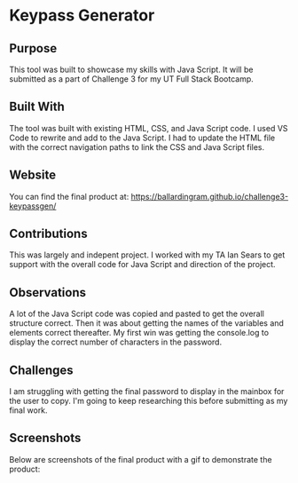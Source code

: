 # Keypass Generator

## Purpose
This tool was built to showcase my skills with Java Script. It will be submitted as a part of Challenge 3 for my UT Full Stack Bootcamp.

## Built With
The tool was built with existing HTML, CSS, and Java Script code. I used VS Code to rewrite and add to the Java Script. I had to update the HTML file with the correct navigation paths to link the CSS and Java Script files.

## Website
You can find the final product at:
https://ballardingram.github.io/challenge3-keypassgen/

## Contributions
This was largely and indepent project. I worked with my TA Ian Sears to get support with the overall code for Java Script and direction of the project.

## Observations
A lot of the Java Script code was copied and pasted to get the overall structure correct. Then it was about getting the names of the variables and elements correct thereafter. My first win was getting the console.log to display the correct number of characters in the password.

## Challenges
I am struggling with getting the final password to display in the mainbox for the user to copy. I'm going to keep researching this before submitting as my final work.

## Screenshots
Below are screenshots of the final product with a gif to demonstrate the product: